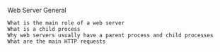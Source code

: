 Web Server
General

    What is the main role of a web server
    What is a child process
    Why web servers usually have a parent process and child processes
    What are the main HTTP requests

